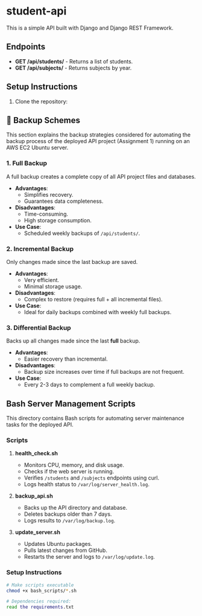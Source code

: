# student-api

This is a simple API built with Django and Django REST Framework.

## Endpoints
- **GET /api/students/** - Returns a list of students.
- **GET /api/subjects/** - Returns subjects by year.

## Setup Instructions
1. Clone the repository:  

## 🔄 Backup Schemes

This section explains the backup strategies considered for automating the backup process of the deployed API project (Assignment 1) running on an AWS EC2 Ubuntu server.

### 1. Full Backup
A full backup creates a complete copy of all API project files and databases.

- **Advantages**:
  - Simplifies recovery.
  - Guarantees data completeness.
- **Disadvantages**:
  - Time-consuming.
  - High storage consumption.
- **Use Case**:
  - Scheduled weekly backups of `/api/students/`.

### 2. Incremental Backup
Only changes made since the last backup are saved.

- **Advantages**:
  - Very efficient.
  - Minimal storage usage.
- **Disadvantages**:
  - Complex to restore (requires full + all incremental files).
- **Use Case**:
  - Ideal for daily backups combined with weekly full backups.

### 3. Differential Backup
Backs up all changes made since the last **full** backup.

- **Advantages**:
  - Easier recovery than incremental.
- **Disadvantages**:
  - Backup size increases over time if full backups are not frequent.
- **Use Case**:
  - Every 2-3 days to complement a full weekly backup.




## Bash Server Management Scripts

This directory contains Bash scripts for automating server maintenance tasks for the deployed API.

### Scripts

1. **health_check.sh**
   - Monitors CPU, memory, and disk usage.
   - Checks if the web server is running.
   - Verifies `/students` and `/subjects` endpoints using curl.
   - Logs health status to `/var/log/server_health.log`.

2. **backup_api.sh**
   - Backs up the API directory and database.
   - Deletes backups older than 7 days.
   - Logs results to `/var/log/backup.log`.

3. **update_server.sh**
   - Updates Ubuntu packages.
   - Pulls latest changes from GitHub.
   - Restarts the server and logs to `/var/log/update.log`.

### Setup Instructions

```bash
# Make scripts executable
chmod +x bash_scripts/*.sh

# Dependencies required:
read the requirements.txt
